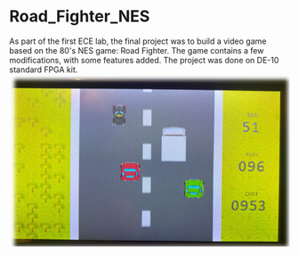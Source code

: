 # Road_Fighter_NES
As part of the first ECE lab, the final project was to build a video game based on the 80's NES game: Road Fighter.
The game contains a few modifications, with some features added.
The project was done on DE-10 standard FPGA kit.
![alt text](https://github.com/Beng1997/Road_Fighter_NES/blob/c2bb6b725fdc7e5af4d42fb36d16d818c6845d11/in_game.png)
